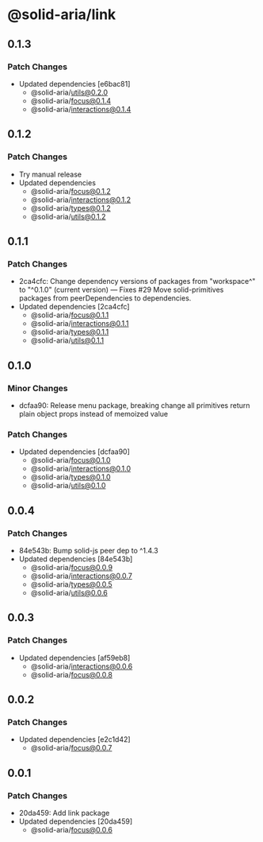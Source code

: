 # @solid-aria/link

## 0.1.3

### Patch Changes

- Updated dependencies [e6bac81]
  - @solid-aria/utils@0.2.0
  - @solid-aria/focus@0.1.4
  - @solid-aria/interactions@0.1.4

## 0.1.2

### Patch Changes

- Try manual release
- Updated dependencies
  - @solid-aria/focus@0.1.2
  - @solid-aria/interactions@0.1.2
  - @solid-aria/types@0.1.2
  - @solid-aria/utils@0.1.2

## 0.1.1

### Patch Changes

- 2ca4cfc: Change dependency versions of packages from "workspace^" to "^0.1.0" (current version) — Fixes #29
  Move solid-primitives packages from peerDependencies to dependencies.
- Updated dependencies [2ca4cfc]
  - @solid-aria/focus@0.1.1
  - @solid-aria/interactions@0.1.1
  - @solid-aria/types@0.1.1
  - @solid-aria/utils@0.1.1

## 0.1.0

### Minor Changes

- dcfaa90: Release menu package, breaking change all primitives return plain object props instead of memoized value

### Patch Changes

- Updated dependencies [dcfaa90]
  - @solid-aria/focus@0.1.0
  - @solid-aria/interactions@0.1.0
  - @solid-aria/types@0.1.0
  - @solid-aria/utils@0.1.0

## 0.0.4

### Patch Changes

- 84e543b: Bump solid-js peer dep to ^1.4.3
- Updated dependencies [84e543b]
  - @solid-aria/focus@0.0.9
  - @solid-aria/interactions@0.0.7
  - @solid-aria/types@0.0.5
  - @solid-aria/utils@0.0.6

## 0.0.3

### Patch Changes

- Updated dependencies [af59eb8]
  - @solid-aria/interactions@0.0.6
  - @solid-aria/focus@0.0.8

## 0.0.2

### Patch Changes

- Updated dependencies [e2c1d42]
  - @solid-aria/focus@0.0.7

## 0.0.1

### Patch Changes

- 20da459: Add link package
- Updated dependencies [20da459]
  - @solid-aria/focus@0.0.6

